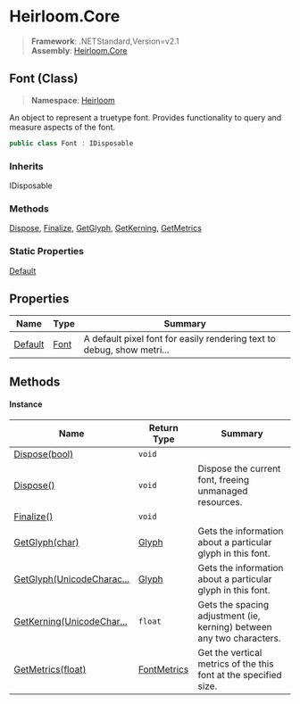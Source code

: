 # Heirloom.Core

> **Framework**: .NETStandard,Version=v2.1  
> **Assembly**: [Heirloom.Core][0]

## Font (Class)

> **Namespace**: [Heirloom][0]

An object to represent a truetype font. Provides functionality to query and measure aspects of the font.

```cs
public class Font : IDisposable
```

### Inherits

IDisposable

### Methods

[Dispose][1], [Finalize][2], [GetGlyph][3], [GetKerning][4], [GetMetrics][5]

### Static Properties

[Default][6]

## Properties

| Name         | Type      | Summary                                                                |
|--------------|-----------|------------------------------------------------------------------------|
| [Default][6] | [Font][7] | A default pixel font for easily rendering text to debug, show metri... |

## Methods

#### Instance

| Name                           | Return Type      | Summary                                                               |
|--------------------------------|------------------|-----------------------------------------------------------------------|
| [Dispose(bool)][1]             | `void`           |                                                                       |
| [Dispose()][1]                 | `void`           | Dispose the current font, freeing unmanaged resources.                |
| [Finalize()][2]                | `void`           |                                                                       |
| [GetGlyph(char)][3]            | [Glyph][8]       | Gets the information about a particular glyph in this font.           |
| [GetGlyph(UnicodeCharac...][3] | [Glyph][8]       | Gets the information about a particular glyph in this font.           |
| [GetKerning(UnicodeChar...][4] | `float`          | Gets the spacing adjustment (ie, kerning) between any two characters. |
| [GetMetrics(float)][5]         | [FontMetrics][9] | Get the vertical metrics of the this font at the specified size.      |

[0]: ../../Heirloom.Core.md
[1]: Font/Dispose.md
[2]: Font/Finalize.md
[3]: Font/GetGlyph.md
[4]: Font/GetKerning.md
[5]: Font/GetMetrics.md
[6]: Font/Default.md
[7]: Font.md
[8]: Glyph.md
[9]: FontMetrics.md
